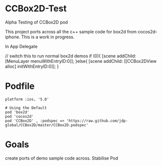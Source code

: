 CCBox2D-Test
============

Alpha Testing of CCBox2D pod


This project ports across all the c++ sample code for box2d from cocos2d-iphone.
This is a work in progress.


In App Delegate

// switch this to run normal box2d demos
 if (0){
     [scene addChild: [MenuLayer menuWithEntryID:0]];
 }else{
     [scene  addChild: [[CCBox2DView alloc] initWithEntryID:0]]; 
 }


Podfile
============
	platform :ios, '5.0'

	# Using the Default
	pod 'box2d'
	pod 'cocos2d'
	pod 'CCBox2D' , :podspec => 'https://raw.github.com/jdp-global/CCBox2D/master/CCBox2D.podspec'






Goals
============
create ports of demo sample code across.
Stabilise Pod

